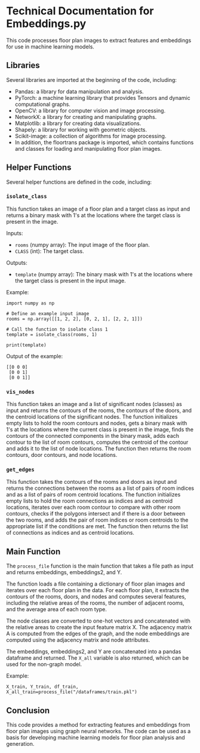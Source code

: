 # Technical Documentation for Embeddings.py
This code processes floor plan images to extract features and embeddings for use in machine learning models.

## Libraries
Several libraries are imported at the beginning of the code, including:

- Pandas: a library for data manipulation and analysis.
- PyTorch: a machine learning library that provides Tensors and dynamic computational graphs.
- OpenCV: a library for computer vision and image processing.
- NetworkX: a library for creating and manipulating graphs.
- Matplotlib: a library for creating data visualizations.
- Shapely: a library for working with geometric objects.
- Scikit-image: a collection of algorithms for image processing.
- In addition, the floortrans package is imported, which contains functions and classes for loading and manipulating floor plan images.

## Helper Functions
Several helper functions are defined in the code, including:

### `isolate_class`

This function takes an image of a floor plan and a target class as input and returns a binary mask with 1's at the locations where the target class is present in the image.

Inputs:
- `rooms` (numpy array): The input image of the floor plan.
- `CLASS` (int): The target class.

Outputs:
- `template` (numpy array): The binary mask with 1's at the locations where the target class is present in the input image.

Example:
```
import numpy as np

# Define an example input image
rooms = np.array([[1, 2, 2], [0, 2, 1], [2, 2, 1]])

# Call the function to isolate class 1
template = isolate_class(rooms, 1)

print(template)
```
Output of the example:
```
[[0 0 0]
 [0 0 1]
 [0 0 1]]
```
### `vis_nodes`
This function takes an image and a list of significant nodes (classes) as input and returns the contours of the rooms, the contours of the doors, and the centroid locations of the significant nodes. The function initializes empty lists to hold the room contours and nodes, gets a binary mask with 1's at the locations where the current class is present in the image, finds the contours of the connected components in the binary mask, adds each contour to the list of room contours, computes the centroid of the contour and adds it to the list of node locations. The function then returns the room contours, door contours, and node locations.
### `get_edges`
This function takes the contours of the rooms and doors as input and returns the connections between the rooms as a list of pairs of room indices and as a list of pairs of room centroid locations. The function initializes empty lists to hold the room connections as indices and as centroid locations, iterates over each room contour to compare with other room contours, checks if the polygons intersect and if there is a door between the two rooms, and adds the pair of room indices or room centroids to the appropriate list if the conditions are met. The function then returns the list of connections as indices and as centroid locations.

## Main Function
The `process_file` function is the main function that takes a file path as input and returns embeddings, embeddings2, and Y.

The function loads a file containing a dictionary of floor plan images and iterates over each floor plan in the data. For each floor plan, it extracts the contours of the rooms, doors, and nodes and computes several features, including the relative areas of the rooms, the number of adjacent rooms, and the average area of each room type.

The node classes are converted to one-hot vectors and concatenated with the relative areas to create the input feature matrix X. The adjacency matrix A is computed from the edges of the graph, and the node embeddings are computed using the adjacency matrix and node attributes.

The embeddings, embeddings2, and Y are concatenated into a pandas dataframe and returned. The `X_all` variable is also returned, which can be used for the non-graph model.

Example:
```
X_train, Y_train, df_train, X_all_train=process_file("/dataframes/train.pkl")
```


## Conclusion
This code provides a method for extracting features and embeddings from floor plan images using graph neural networks. The code can be used as a basis for developing machine learning models for floor plan analysis and generation.

